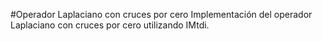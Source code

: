 #Operador Laplaciano con cruces por cero
Implementación del operador Laplaciano con cruces por cero utilizando IMtdi.
